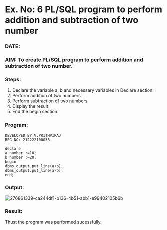 # Ex. No: 6 PL/SQL program to perform addition and subtraction of two number 
### DATE: 
### AIM: To create PL/SQL program to perform addition and subtraction of two number.

### Steps:
1. Declare the variable a, b and necessary variables in Declare section.
2. Perform addition of two numbers
3. Perform subtraction of two numbers 
4. Display the result 
5. End the begin section.

### Program:
```
DEVELOPED BY:V.PRITHVIRAJ
REG NO: 212222100038
```
````
declare
a number :=10;
b number :=20;
begin
dbms_output.put_line(a+b);
dbms_output.put_line(a-b);
end;
````

### Output:


![276861339-ca244df1-b136-4b51-abb1-e99402105b6b](https://github.com/prithviraj5703/DBMS/assets/121418418/f77eea69-674c-443e-9d0a-c9e9740d0658)




### Result:
Thust the program was performed sucessfully.
